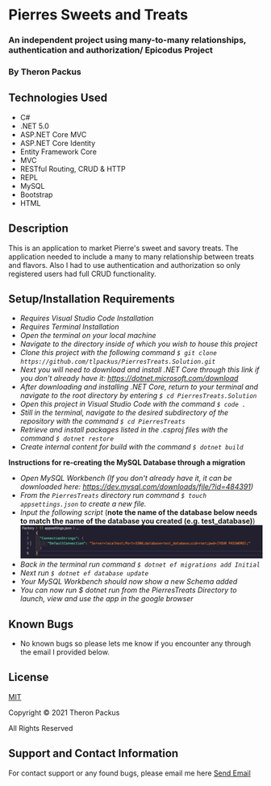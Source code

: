 # Pierres Sweets and Treats
### An independent project using many-to-many relationships, authentication and authorization/ Epicodus Project

### By Theron Packus

## Technologies Used

* C#
* .NET 5.0
* ASP.NET Core MVC
* ASP.NET Core Identity
* Entity Framework Core
* MVC
* RESTful Routing, CRUD & HTTP
* REPL
* MySQL 
* Bootstrap
* HTML

## Description

This is an application to market Pierre's sweet and savory treats. The application needed to include a many to many relationship between treats and flavors. Also I had to use authentication and authorization so only registered users had full CRUD functionality.

## Setup/Installation Requirements

* _Requires Visual Studio Code Installation_
* _Requires Terminal Installation_
* _Open the terminal on your local machine_
* _Navigate to the directory inside of which you wish to house this project_
* _Clone this project with the following command  `$ git clone https://github.com/tlpackus/PierresTreats.Solution.git`_
* _Next you will need to download and install .NET Core through this link if you don't already have it: https://dotnet.microsoft.com/download_
* _After downloading and installing .NET Core, return to your terminal and navigate to the root directory by entering `$ cd PierresTreats.Solution`_
* _Open this project in Visual Studio Code with the command `$ code .`_
* _Still in the terminal, navigate to the desired subdirectory of the repository with the command `$ cd PierresTreats`_
* _Retrieve and install packages listed in the .csproj files with the command `$ dotnet restore`_
* _Create internal content for build with the command `$ dotnet build`_

**Instructions for re-creating the MySQL Database through a migration**
* _Open MySQL Workbench (If you don't already have it, it can be downloaded here: https://dev.mysql.com/downloads/file/?id=484391)_
* _From the `PierresTreats` directory run command `$ touch appsettings.json` to create a new file._
* _Input the following script_ (**note the name of the database below needs to match the name of the database you created (e.g. test_database)**)
![Image of appsettings.json example](./PierresTreats/wwwroot/img/appsettings.json_example2.png)
* _Back in the terminal run command `$ dotnet ef migrations add Initial`_
* _Next run `$ dotnet ef database update`_
* _Your MySQL Workbench should now show a new Schema added_
* _You can now run $ dotnet run from the PierresTreats Directory to launch, view and use the app in the google browser_


## Known Bugs

- No known bugs so please lets me know if you encounter any through the email I provided below.

## License

[MIT](LICENSE.txt)

Copyright © 2021 Theron Packus

All Rights Reserved

## Support and Contact Information

For contact support or any found bugs, please email me here <a href = "mailto: tlpackus@gamil.com">Send Email</a>